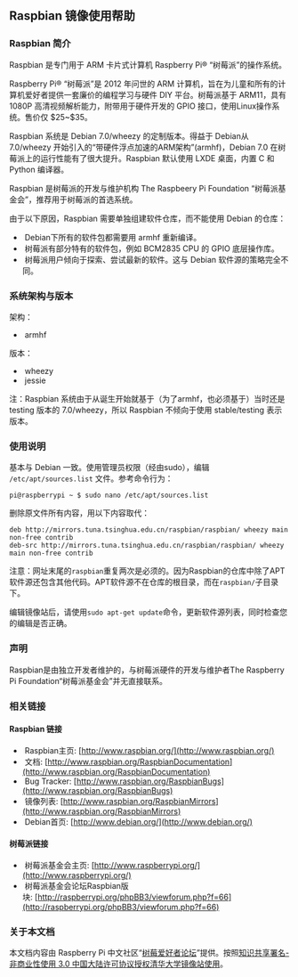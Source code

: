 ## Raspbian 镜像使用帮助

### Raspbian 简介

Raspbian 是专门用于 ARM 卡片式计算机 Raspberry Pi® “树莓派”的操作系统。

Raspberry Pi® “树莓派”是 2012 年问世的 ARM
计算机，旨在为儿童和所有的计算机爱好者提供一套廉价的编程学习与硬件 DIY
平台。树莓派基于 ARM11，具有 1080P 高清视频解析能力，附带用于硬件开发的
GPIO 接口，使用Linux操作系统。售价仅 \$25\~\$35。

Raspbian 系统是 Debian 7.0/wheezy 的定制版本。得益于 Debian从7.0/wheezy
开始引入的“带硬件浮点加速的ARM架构”(armhf)，Debian 7.0
在树莓派上的运行性能有了很大提升。Raspbian 默认使用 LXDE 桌面，内置 C 和
Python 编译器。

Raspbian 是树莓派的开发与维护机构 The Raspbeery Pi Foundation
“树莓派基金会”，推荐用于树莓派的首选系统。

由于以下原因，Raspbian 需要单独组建软件仓库，而不能使用 Debian 的仓库：

*  Debian下所有的软件包都需要用 armhf 重新编译。
*  树莓派有部分特有的软件包，例如 BCM2835 CPU 的 GPIO 底层操作库。
*  树莓派用户倾向于探索、尝试最新的软件。这与 Debian 软件源的策略完全不同。

### 系统架构与版本

架构：

*  armhf

版本：

*  wheezy
*  jessie

注：Raspbian 系统由于从诞生开始就基于（为了armhf，也必须基于）当时还是
testing 版本的 7.0/wheezy，所以 Raspbian 不倾向于使用 stable/testing
表示版本。

### 使用说明

基本与 Debian 一致。使用管理员权限（经由sudo），编辑
`/etc/apt/sources.list` 文件。参考命令行为：
```
pi@raspberrypi ~ $ sudo nano /etc/apt/sources.list
```

删除原文件所有内容，用以下内容取代：

```
deb http://mirrors.tuna.tsinghua.edu.cn/raspbian/raspbian/ wheezy main non-free contrib
deb-src http://mirrors.tuna.tsinghua.edu.cn/raspbian/raspbian/ wheezy main non-free contrib
```

注意：网址末尾的`raspbian`重复两次是必须的。因为Raspbian的仓库中除了APT软件源还包含其他代码。APT软件源不在仓库的根目录，而在`raspbian/`子目录下。

编辑镜像站后，请使用`sudo apt-get update`命令，更新软件源列表，同时检查您的编辑是否正确。

### 声明

Raspbian是由独立开发者维护的，与树莓派硬件的开发与维护者The Raspberry Pi
Foundation“树莓派基金会”并无直接联系。

### 相关链接

#### Raspbian 链接

*  Raspbian主页: [http://www.raspbian.org/](http://www.raspbian.org/)
*  文档: [http://www.raspbian.org/RaspbianDocumentation](http://www.raspbian.org/RaspbianDocumentation)
*  Bug Tracker: [http://www.raspbian.org/RaspbianBugs](http://www.raspbian.org/RaspbianBugs)
*  镜像列表: [http://www.raspbian.org/RaspbianMirrors](http://www.raspbian.org/RaspbianMirrors)
*  Debian首页: [http://www.debian.org/](http://www.debian.org/)

#### 树莓派链接

*  树莓派基金会主页: [http://www.raspberrypi.org/](http://www.raspberrypi.org/)
*  树莓派基金会论坛Raspbian版块: [http://raspberrypi.org/phpBB3/viewforum.php?f=66](http://raspberrypi.org/phpBB3/viewforum.php?f=66)

### 关于本文档

本文档内容由 Raspberry Pi
中文社区“[树莓爱好者论坛](http://bbs.shumeipai.org)”提供。按照[知识共享署名-非商业性使用
3.0
中国大陆许可协议授权清华大学镜像站使用](http://creativecommons.org/licenses/by-nc/3.0/cn/)。
